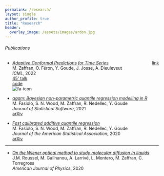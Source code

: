 ```yaml
---
permalink: /research/
layout: single
author_profile: true
title: "Research"
header:
  overlay_image: /assets/images/ardon.jpg
---
```


###### Publications

- [*Adaptive Conformal Predictions for Time Series*](https://proceedings.mlr.press/v162/zaffran22a.html)
    <span style="float:right;">
        <a href="http://mzaffran.github.io/acp-ts"> link </a>
    </span>  
M. Zaffran, O. Féron, Y. Goude, J. Josse, A. Dieuleveut  
*ICML*, 2022   
[45' talk](https://www.youtube.com/watch?v=Yuxu9aUpVi0)   
[code](https://github.com/mzaffran/adaptiveconformalpredictionstimeseries)  
<i class="fab fa-faw fa-folder-open"></i>
![ fa-icon](https://fontawesome.com/icons/folder-open)

- [*qgam: Bayesian non-parametric quantile regression modelling in R*](https://www.jstatsoft.org/article/view/v100i09)  
M. Fasiolo, S. N. Wood, M. Zaffran, R. Nedellec, Y. Goude  
*Journal of Statistical Software*, 2021  
[arXiv](https://arxiv.org/abs/2007.03303)  

- [*Fast calibrated additive quantile regression*](https://amstat.tandfonline.com/doi/abs/10.1080/01621459.2020.1725521)  
M. Fasiolo, S. N. Wood, M. Zaffran, R. Nedellec, Y. Goude  
*Journal of the American Statistical Association*, 2020  
[arXiv](https://arxiv.org/abs/1707.03307)


***

- [*On the Wiener optical method to study molecular diffusion in liquids*](https://aapt.scitation.org/doi/abs/10.1119/10.0001448)  
J.M. Roussel, M. Gailhanou, A. Larrivé, L. Montero, M. Zaffran, C. Torregrosa  
*American Journal of Physics*, 2020
